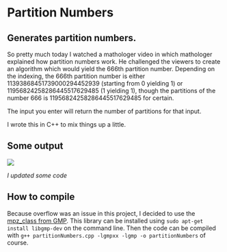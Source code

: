 # Partition Numbers

## Generates partition numbers.


So pretty much today I watched a mathologer video in which mathologer explained how partition numbers work. He challenged the viewers to create an algorithm which would yield the 666th partition number. Depending on the indexing, the 666th partition number is either 11393868451739000294452939 (starting from 0 yielding 1) or 11956824258286445517629485 (1 yielding 1), though the partitions of the number 666 is 11956824258286445517629485 for certain.

The input you enter will return the number of partitions for that input.

I wrote this in C++ to mix things up a little.

## Some output
![](https://i.imgur.com/wpioZ9o.png)

*I updated some code*

## How to compile

Because overflow was an issue in this project, I decided to use the [mpz_class from GMP](https://gmplib.org/manual/C_002b_002b-Interface-General). This library can be installed using ``sudo apt-get install libgmp-dev`` on the command line. Then the code can be compiled with ``g++ partitionNumbers.cpp -lgmpxx -lgmp -o partitionNumbers`` of course.
